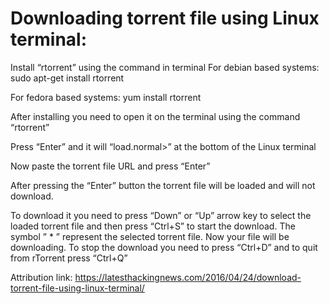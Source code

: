 # Downloading torrent file using Linux terminal: 
 
Install “rtorrent” using the command in terminal For debian based systems: 
	sudo apt-get install rtorrent 

For fedora based systems: 
	yum install rtorrent 

After installing you need to open it on the terminal using the command 
	“rtorrent” 

Press “Enter” and it will “load.normal>” at the bottom of the Linux terminal 

Now paste the torrent file URL and press “Enter” 

After pressing the “Enter” button the torrent file will be loaded and will not download. 

To download it you need to press “Down” or “Up” arrow key to select the loaded torrent file and then 
press “Ctrl+S” to start the download. The symbol ” * ” represent the selected torrent file. 
Now your file will be downloading. To stop the download you need to press “Ctrl+D” and to 
quit from rTorrent press “Ctrl+Q”

Attribution link: https://latesthackingnews.com/2016/04/24/download-torrent-file-using-linux-terminal/

